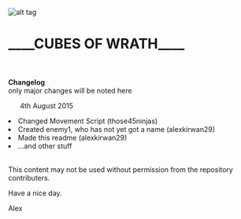 ![alt tag](http://i.imgur.com/I6QL4Uk.png)
<br>
<h1>____CUBES OF WRATH____</h1>
<br>
<br>
<b>Changelog</b><br>
only major changes will be noted here<br>
<ul>4th August 2015</ul>
<li>Changed Movement Script (those45ninjas)</li>
<li>Created enemy1, who has not yet got a name (alexkirwan29)</li>
<li>Made this readme (alexkirwan29)</li>
<li>...and other stuff</li><br>

This content may not be used without permission from the repository contributers.<br>

Have a nice day.

Alex


	

